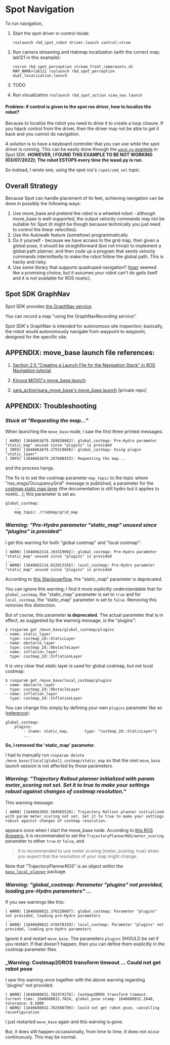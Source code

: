 # Spot Navigation

To run navigation,

1. Start the spot driver in control mode:

   `roslaunch rbd_spot_robot driver.launch control:=true`

2. Run camera streaming and rtabmap localization (with the correct map; lab121 in this example):

   ```
   rosrun rbd_spot_perception stream_front_camerasets.sh
   MAP_NAME=lab121 roslaunch rbd_spot_perception dual_localization.launch
   ```

3. TODO


4. Run visualization `roslaunch rbd_spot_action view_nav.launch`



#### Problem: if control is given to the spot ros driver, how to localize the robot?
Because to localize the robot you need to drive it to create a loop closure.
If you hijack control from the driver, then the driver may not be able to get
it back and you cannot do navigation.

A solution is to have a keyboard controller that you can use while the spot driver
is running. This can be easily done through the [`wasd.py` example](https://dev.bostondynamics.com/python/examples/wasd/readme)
in Spot SDK. **HOWEVER, I FOUND THIS EXAMPLE TO BE NOT WORKING (03/07/2022); The
robot ESTOPS every time the wasd.py is run.**


So instead, I wrote one, using the spot ros's `/spot/cmd_vel` topic.


## Overall Strategy

Because Spot can handle placement of its feet, achieving navigation can be done in possibly the following ways:

1. Use move_base and pretend the robot is a wheeled robot - although move_base is well-supported, the output velocity commands may not be suitable for Spot (it might be though because technically you just need to control the linear velocities).
2. Use the Autowalk feature (somehow) programmatically
3. Do it yourself - because we have access to the grid map, then given a global pose, it should be straightforward (but not trivial) to implement a global
   path planner, and then code up a program that sends velocity commands intermittedly to make the robot follow the global path. This is hacky and risky.
4. Use some library that supports quadruped navigation? ([towr](http://wiki.ros.org/towr) seemed like a promising choice, but it assumes your robot can't do
   gaits itself and it is not available for ROS noetic).


## Spot SDK GraphNav

Spot SDK provides [the GraphNav service](https://dev.bostondynamics.com/docs/concepts/autonomy/graphnav_service).

You can record a map "using the GraphNavRecording service".


Spot SDK's GraphNav is intended for autonomous site inspection;
basically, the robot would autonomously navigate from waypoint
to waypoint, designed for the specific site.


## APPENDIX: move_base launch file references:

1. [Section 2.5 "Creating a Launch File for the Navigation Stack" in ROS Navigation tutorial](http://wiki.ros.org/navigation/Tutorials/RobotSetup)

2. [Kinova MOVO's move_base.launch](https://github.com/Kinovarobotics/kinova-movo/blob/master/movo_demos/launch/nav/move_base.launch)

3. [sara_action/sara_move_base's move_base.launch](https://github.com/zkytony/sara_actions/blob/master/sara_move_base/launch/move_base.launch) [private repo]


## APPENDIX: Troubleshooting

### _Stuck at "Requesting the map..."_

When launching the `move_base` node, I saw the first three printed messages:
```
[ WARN] [1646661679.269838083]: global_costmap: Pre-Hydro parameter "static_map" unused since "plugins" is provided
[ INFO] [1646661679.275519048]: global_costmap: Using plugin "static_layer"
[ INFO] [1646661679.297608433]: Requesting the map...
```
and the process hangs.

The fix is to set the costmap parameter `map_topic` to the topic where
"nav_msgs/OccupancyGrid" message is published, a parameter for the [costmap
static map layer](http://wiki.ros.org/costmap_2d/hydro/staticmap) (the
documentation is still hydro but it applies to noetic...); this parameter is
set as:
```
global_costmap:
    ...
    map_topic: /rtabmap/grid_map
```

### _Warning: "Pre-Hydro parameter "static_map" unused since "plugins" is provided"_

I get this warning for both "global costmap" and "local costmap":
```
[ WARN] [1646662114.193319092]: global_costmap: Pre-Hydro parameter "static_map" unused since "plugins" is provided
...
[ WARN] [1646662114.612013356]: local_costmap: Pre-Hydro parameter "static_map" unused since "plugins" is provided
```
According to [this Stackoverflow](https://stackoverflow.com/a/61363290/2893053),
the "static_map" parameter is deprecated.

You can ignore this warning; I find it more explicitly understandable that for
`global_costmap`, the "static_map" parameter is set to `true` and for
`local_costmap`, the "static_map" parameter is set to `false`. Removing
this removes this distinction.


But of course, this parameter **is deprecated.** The actual parameter that
is in effect, as suggested by the warning message, is the "plugins":
```
$ rosparam get /move_base/global_costmap/plugins
- name: static_layer
  type: costmap_2d::StaticLayer
- name: obstacle_layer
  type: costmap_2d::ObstacleLayer
- name: inflation_layer
  type: costmap_2d::InflationLayer
```
It is very clear that static layer is used for global costmap, but not local costmap:
```
$ rosparam get /move_base/local_costmap/plugins
- name: obstacle_layer
  type: costmap_2d::ObstacleLayer
- name: inflation_layer
  type: costmap_2d::InflationLayer
```
You can change this simply by defining your own `plugins` parameter like so ([reference](http://wiki.ros.org/costmap_2d/Tutorials/Configuring%20Layered%20Costmaps)):
```
global_costmap:
    plugins:
        - {name: static_map,       type: "costmap_2d::StaticLayer"}
        ...
```

**So, I removed the 'static_map' parameter.**

I had to manually run `rosparam delete /move_base/{local|global}_costmap/static_map`
so that the next `move_base` launch session is not affected by those parameters.


### _Warning: "Trajectory Rollout planner initialized with param meter_scoring not set. Set it to true to make your settings robust against changes of costmap resolution."_
This warning message:
```
[ WARN] [1646663092.504505520]: Trajectory Rollout planner initialized with param meter_scoring not set. Set it to true to make your settings robust against changes of costmap resolution.
```
appears once when I start the move_base node.
According to [this ROS Answers](https://answers.ros.org/question/188847/hydro-error-in-move_baselaunch/),
it is recommended to set the `TrajectoryPlannerROS/meter_scoring` parameter to either `true` or `false`, and
>It is recommended to use meter scoring (meter_scoring: true) when you expect that the resolution of your map might change.


Note that "TrajectoryPlannerROS" is an object within the [`base_local_planner`](http://wiki.ros.org/base_local_planner#TrajectoryPlannerROS) package.


### _Warning: "global_costmap: Parameter "plugins" not provided, loading pre-Hydro parameters" ..._
If you see warnings like this:
```
[ WARN] [1646680822.376228607]: global_costmap: Parameter "plugins" not provided, loading pre-Hydro parameters
...
[ WARN] [1646680822.478478339]: local_costmap: Parameter "plugins" not provided, loading pre-Hydro parameters
```
Ignore it and restart `move_base`. The parameters `plugins` SHOULD be set if you restart.
If that doesn't happen, then you can define them explicitly in the
costmap parameter files.


### _Warning: Costmap2DROS transform timeout ... Could not get robot pose
I saw this warning once together with the above warning regarding "plugins" not provided.
```
[ WARN] [1646680832.782474276]: Costmap2DROS transform timeout. Current time: 1646680832.7824, global_pose stamp: 1646680832.2648, tolerance: 0.5000
[ WARN] [1646680832.782588799]: Could not get robot pose, cancelling reconfiguration
```
I just restarted `move_base` again and this warning is gone.

But, it does still happen occassionally, from time to time. It does not occur
continuously. This may be normal.
